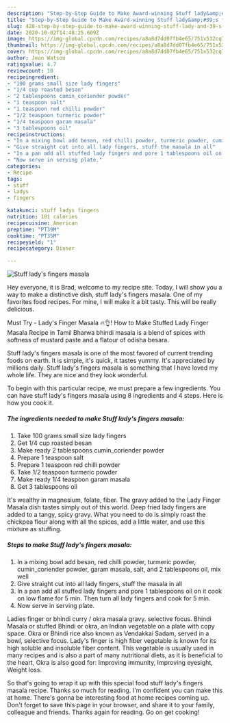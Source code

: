 ```yaml
---
description: "Step-by-Step Guide to Make Award-winning Stuff lady&amp;#39;s fingers masala"
title: "Step-by-Step Guide to Make Award-winning Stuff lady&amp;#39;s fingers masala"
slug: 428-step-by-step-guide-to-make-award-winning-stuff-lady-and-39-s-fingers-masala
date: 2020-10-02T14:48:25.609Z
image: https://img-global.cpcdn.com/recipes/a8a8d7dd07fb4e65/751x532cq70/stuff-ladys-fingers-masala-recipe-main-photo.jpg
thumbnail: https://img-global.cpcdn.com/recipes/a8a8d7dd07fb4e65/751x532cq70/stuff-ladys-fingers-masala-recipe-main-photo.jpg
cover: https://img-global.cpcdn.com/recipes/a8a8d7dd07fb4e65/751x532cq70/stuff-ladys-fingers-masala-recipe-main-photo.jpg
author: Jean Watson
ratingvalue: 4.7
reviewcount: 10
recipeingredient:
- "100 grams small size lady fingers"
- "1/4 cup roasted besan"
- "2 tablespoons cumin_coriender powder"
- "1 teaspoon salt"
- "1 teaspoon red chilli powder"
- "1/2 teaspoon turmeric powder"
- "1/4 teaspoon garam masala"
- "3 tablespoons oil"
recipeinstructions:
- "In a mixing bowl add besan, red chilli powder, turmeric powder, cumin_coriender powder, garam masala, salt, and 2 tablespoons oil, mix well"
- "Give straight cut into all lady fingers, stuff the masala in all"
- "In a pan add all stuffed lady fingers and pore 1 tablespoons oil on it cook on low flame for 5 min. Then turn all lady fingers and cook for 5 min."
- "Now serve in serving plate."
categories:
- Recipe
tags:
- stuff
- ladys
- fingers

katakunci: stuff ladys fingers 
nutrition: 181 calories
recipecuisine: American
preptime: "PT39M"
cooktime: "PT35M"
recipeyield: "1"
recipecategory: Dinner

---
```



![Stuff lady&#39;s fingers masala](https://img-global.cpcdn.com/recipes/a8a8d7dd07fb4e65/751x532cq70/stuff-ladys-fingers-masala-recipe-main-photo.jpg)

Hey everyone, it is Brad, welcome to my recipe site. Today, I will show you a way to make a distinctive dish, stuff lady&#39;s fingers masala. One of my favorites food recipes. For mine, I will make it a bit tasty. This will be really delicious.

Must Try - Lady&#39;s Finger Masala 🔥👌! How to Make Stuffed Lady Finger Masala Recipe in Tamil Bharwa bhindi masala is a blend of spices with softness of mustard paste and a flatour of odisha besara.

Stuff lady&#39;s fingers masala is one of the most favored of current trending foods on earth. It is simple, it's quick, it tastes yummy. It's appreciated by millions daily. Stuff lady&#39;s fingers masala is something that I have loved my whole life. They are nice and they look wonderful.


To begin with this particular recipe, we must prepare a few ingredients. You can have stuff lady&#39;s fingers masala using 8 ingredients and 4 steps. Here is how you cook it.

<!--inarticleads1-->

##### The ingredients needed to make Stuff lady&#39;s fingers masala:

1. Take 100 grams small size lady fingers
1. Get 1/4 cup roasted besan
1. Make ready 2 tablespoons cumin_coriender powder
1. Prepare 1 teaspoon salt
1. Prepare 1 teaspoon red chilli powder
1. Take 1/2 teaspoon turmeric powder
1. Make ready 1/4 teaspoon garam masala
1. Get 3 tablespoons oil


It&#39;s wealthy in magnesium, folate, fiber. The gravy added to the Lady Finger Masala dish tastes simply out of this world. Deep fried lady fingers are added to a tangy, spicy gravy. What you need to do is simply roast the chickpea flour along with all the spices, add a little water, and use this mixture as stuffing. 

<!--inarticleads2-->

##### Steps to make Stuff lady&#39;s fingers masala:

1. In a mixing bowl add besan, red chilli powder, turmeric powder, cumin_coriender powder, garam masala, salt, and 2 tablespoons oil, mix well
1. Give straight cut into all lady fingers, stuff the masala in all
1. In a pan add all stuffed lady fingers and pore 1 tablespoons oil on it cook on low flame for 5 min. Then turn all lady fingers and cook for 5 min.
1. Now serve in serving plate.


Ladies finger or bhindi curry / okra masala gravy. selective focus. Bhindi Masala or stuffed Bhindi or okra, an Indian vegetable on a plate with copy space. Okra or Bhindi rice also known as Vendakkai Sadam, served in a bowl, selective focus. Lady&#39;s finger is high fiber vegetable is known for its high soluble and insoluble fiber content. This vegetable is usually used in many recipes and is also a part of many nutritional diets, as it is beneficial to the heart, Okra is also good for: Improving immunity, Improving eyesight, Weight loss. 

So that's going to wrap it up with this special food stuff lady&#39;s fingers masala recipe. Thanks so much for reading. I'm confident you can make this at home. There's gonna be interesting food at home recipes coming up. Don't forget to save this page in your browser, and share it to your family, colleague and friends. Thanks again for reading. Go on get cooking!
